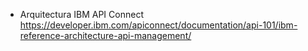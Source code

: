


* Arquitectura IBM API Connect
https://developer.ibm.com/apiconnect/documentation/api-101/ibm-reference-architecture-api-management/
